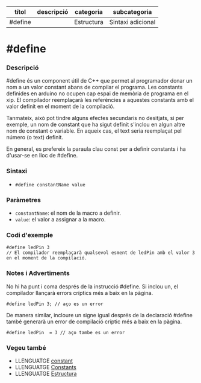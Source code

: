 
| títol | descripció   | categoria  | subcategoria        |
| :---: | :----------: | :--------: | :-----------------: |
| \#define |   | Estructura | Sintaxi adicional |

# #define

### Descripció

\#define és un component útil de C++ que permet al programador donar un nom a un valor constant abans de compilar el programa. Les constants definides en arduino no ocupen cap espai de memòria de programa en el xip. El compilador reemplaçarà les referències a aquestes constants amb el valor definit en el moment de la compilació.

Tanmateix, això pot tindre alguns efectes secundaris no desitjats, si per exemple, un nom de constant que ha sigut definit s'inclou en algun altre nom de constant o variable. En aqueix cas, el text seria reemplaçat pel número (o text) definit.

En general, es prefereix la paraula clau const per a definir constants i ha d'usar-se en lloc de #define.

### Sintaxi

*  `#define constantName value`

### Paràmetres

*  `constantName`: el nom de la macro a definir.  
*  `value`: el valor a assignar a la macro.

### Codi d'exemple

```
#define ledPin 3
// El compilador reemplaçarà qualsevol esment de ledPin amb el valor 3 en el moment de la compilació.
```

### Notes i Advertiments

No hi ha punt i coma després de la instrucció #define. Si inclou un, el compilador llançarà errors críptics més a baix en la pàgina.

```
#define ledPin 3; // aço es un error
```

De manera similar, incloure un signe igual després de la declaració #define també generarà un error de compilació críptic més a baix en la pàgina.

```
#define ledPin  = 3 // aço tambe es un error
```

### Vegeu també

*  LLENGUATGE [constant](../../Variables/Abast-variable/const.md)  
*  LLENGUATGE [Constants](../../Variables/Constants/constants.md)  
*  LLENGUATGE [Estructura](../Estructura.md)  
